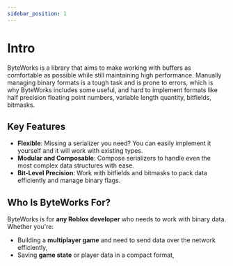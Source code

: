 ```yaml
---
sidebar_position: 1
---
```


# Intro

ByteWorks is a library that aims to make working with buffers as comfortable as possible while still maintaining high performance. Manually managing binary formats is a tough task and is prone to errors, which is why ByteWorks includes some useful, and hard to implement formats like half precision floating point numbers, variable length quantity, bitfields, bitmasks.

## Key Features

- **Flexible**: Missing a serializer you need? You can easily implement it yourself and it will work with existing types.
- **Modular and Composable**: Compose serializers to handle even the most complex data structures with ease.
- **Bit-Level Precision**: Work with bitfields and bitmasks to pack data efficiently and manage binary flags.

## Who Is ByteWorks For?

ByteWorks is for **any Roblox developer** who needs to work with binary data. Whether you're:
- Building a **multiplayer game** and need to send data over the network efficiently,
- Saving **game state** or player data in a compact format,